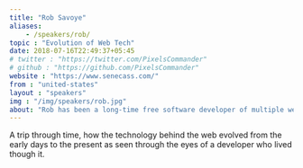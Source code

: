 ```yaml
---
title: "Rob Savoye"
aliases: 
    - /speakers/rob/
topic : "Evolution of Web Tech"
date: 2018-07-16T22:49:37+05:45
# twitter : "https://twitter.com/PixelsCommander"
# github : "https://github.com/PixelsCommander"
website : "https://www.senecass.com/"
from : "united-states"
layout : "speakers"
img : "/img/speakers/rob.jpg"
about: "Rob has been a long-time free software developer of multiple well-known projects, and commercial internet pioneer. Chances are you use software he has worked on daily. Rob has also been a long-time proponent of distributed development, telecommuting, and trying to achieve a work/life balance. In addition, Rob is a long-time climber/skier and rural volunteer fire fighter, and lives in the Rocky Mountains of Colorado. "
---
```

A trip through time, how the technology behind the web evolved from the early days to the present as seen through the eyes of a developer who lived though it.